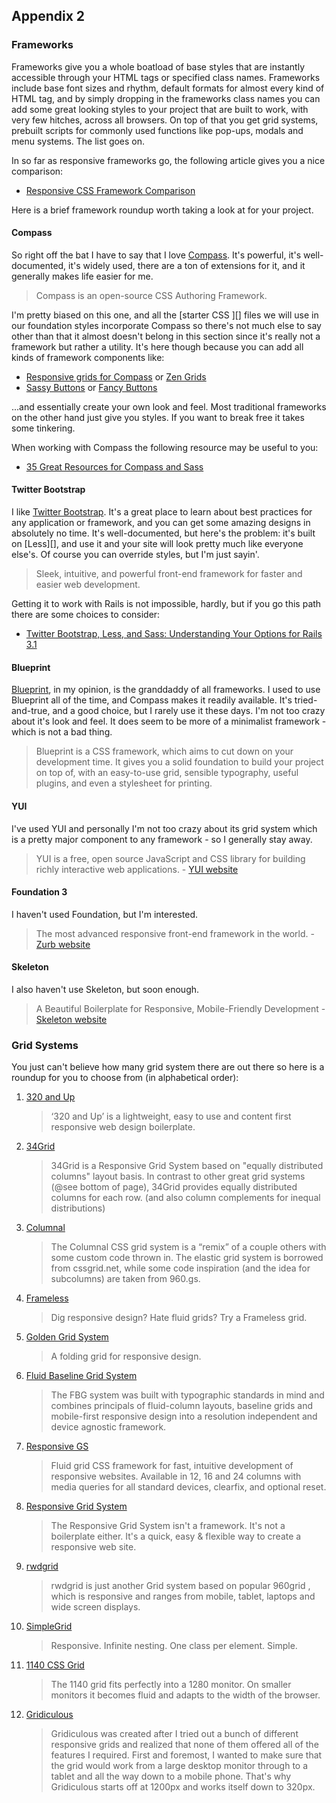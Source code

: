 Appendix 2
----------

### Frameworks

Frameworks give you a whole boatload of base styles that are instantly accessible through your HTML tags or specified class names. Frameworks include base font sizes and rhythm, default formats for almost every kind of HTML tag, and by simply dropping in the frameworks class names you can add some great looking styles to your project that are built to work, with very few hitches, across all browsers. On top of that you get grid systems, prebuilt scripts for commonly used functions like pop-ups, modals and menu systems. The list goes on.

In so far as responsive frameworks go, the following article gives you a nice comparison:

- [Responsive CSS Framework Comparison][Framework Comparison]

Here is a brief framework roundup worth taking a look at for your project.

#### Compass

So right off the bat I have to say that I love [Compass][]. It's powerful, it's well-documented, it's widely used, there are a ton of extensions for it, and it generally makes life easier for me.

> Compass is an open-source CSS Authoring Framework.

I'm pretty biased on this one, and all the [starter CSS ][] files we will use in our foundation styles incorporate Compass so there's not much else to say other than that it almost doesn't belong in this section since it's really not a framework but rather a utility. It's here though because you can add all kinds of framework components like:

- [Responsive grids for Compass][Responsive Grids] or [Zen Grids][]
- [Sassy Buttons][] or [Fancy Buttons][]

...and essentially create your own look and feel. Most traditional frameworks on the other hand just give you styles. If you want to break free it takes some tinkering.

When working with Compass the following resource may be useful to you:

- [35 Great Resources for Compass and Sass][35 Great Resources]

#### Twitter Bootstrap

I like [Twitter Bootstrap][]. It's a great place to learn about best practices for any application or framework, and you can get some amazing designs in absolutely no time. It's well-documented, but here's the problem: it's built on [Less][], and use it and your site will look pretty much like everyone else's. Of course you can override styles, but I'm just sayin'.

> Sleek, intuitive, and powerful front-end framework for faster and easier web development.

Getting it to work with Rails is not impossible, hardly, but if you go this path there are some choices to consider:

- [Twitter Bootstrap, Less, and Sass: Understanding Your Options for Rails 3.1][Options]

#### Blueprint

[Blueprint][], in my opinion, is the granddaddy of all frameworks. I used to use Blueprint all of the time, and Compass makes it readily available. It's tried-and-true, and a good choice, but I rarely use it these days. I'm not too crazy about it's look and feel. It does seem to be more of a minimalist framework - which is not a bad thing.

> Blueprint is a CSS framework, which aims to cut down on your development time. It gives you a solid foundation to build your project on top of, with an easy-to-use grid, sensible typography, useful plugins, and even a stylesheet for printing.

#### YUI

 I've used YUI and personally I'm not too crazy about its grid system which is a pretty major component to any framework - so I generally stay away.

> YUI is a free, open source JavaScript and CSS library for building richly interactive web applications.
\- [YUI website][]

#### Foundation 3

I haven't used Foundation, but I'm interested.

> The most advanced responsive front-end framework in the world.
\- [Zurb website][]

#### Skeleton

I also haven't use Skeleton, but soon enough.

> A Beautiful Boilerplate for Responsive, Mobile-Friendly Development
\- [Skeleton website][]

### Grid Systems

You just can't believe how many grid system there are out there so here is a roundup for you to choose from (in alphabetical order):

1.  [320 and Up][]

    > ‘320 and Up’ is a lightweight, easy to use and content first responsive web design boilerplate.

2.  [34Grid][]

    > 34Grid is a Responsive Grid System based on "equally distributed columns" layout basis. In contrast to other great grid systems (@see bottom of page), 34Grid provides equally distributed columns for each row. (and also column complements for inequal distributions)

3.  [Columnal][]

    > The Columnal CSS grid system is a “remix” of a couple others with some custom code thrown in. The elastic grid system is borrowed from cssgrid.net, while some code inspiration (and the idea for subcolumns) are taken from 960.gs.

4.  [Frameless][]

    > Dig responsive design? Hate fluid grids? Try a Frameless grid.

5.  [Golden Grid System ][]

    > A folding grid for responsive design.

6.  [Fluid Baseline Grid System][]

    > The FBG system was built with typographic standards in mind and combines principals of fluid-column layouts, baseline grids and mobile-first responsive design into a resolution independent and device agnostic framework.

7.  [Responsive GS][]

    > Fluid grid CSS framework for fast, intuitive development of responsive websites. Available in 12, 16 and 24 columns with media queries for all standard devices, clearfix, and optional reset.

8.  [Responsive Grid System][]

    > The Responsive Grid System isn't a framework. It's not a boilerplate either. It's a quick, easy & flexible way to create a responsive web site.

9.  [rwdgrid][]

    > rwdgrid is just another Grid system based on popular 960grid , which is responsive and ranges from mobile, tablet, laptops and wide screen displays.

10. [SimpleGrid][]

    > Responsive. Infinite nesting. One class per element. Simple.

11. [1140 CSS Grid][]

    > The 1140 grid fits perfectly into a 1280 monitor. On smaller monitors it becomes fluid and adapts to the width of the browser.

12. [Gridiculous][]

    > Gridiculous was created after I tried out a bunch of different responsive grids and realized that none of them offered all of the features I required. First and foremost, I wanted to make sure that the grid would work from a large desktop monitor through to a tablet and all the way down to a mobile phone. That's why Gridiculous starts off at 1200px and works itself down to 320px.

[Framework Comparison]: http://responsive.vermilion.com/compare.php
[Compass]:              http://compass-style.org/
[Sassy Buttons]:        http://jaredhardy.com/sassy-buttons/
[Fancy Buttons]:        http://brandonmathis.com/projects/fancy-buttons/
[Responsive Grids]:     http://susy.oddbird.net/
[Zen Grids]:            http://zengrids.com/
[35 Great Resources]:   http://fuelyourcoding.com/35-great-resources-for-compass-and-sass/
[Twitter Bootstrap]:    http://twitter.github.com/bootstrap/
[Options]:              http://rubysource.com/twitter-bootstrap-less-and-sass-understanding-your-options-for-rails-3-1/
[Blueprint]:            http://www.blueprintcss.org/
[YUI website]:          http://yuilibrary.com/
[Zurb website]:         http://foundation.zurb.com/
[Skeleton website]:     http://www.getskeleton.com/

[320 and Up]:           http://stuffandnonsense.co.uk/projects/320andup/
[34Grid]:               http://34grid.com/
[Columnal]:             http://www.columnal.com/
[Frameless]:            http://framelessgrid.com/
[Golden Grid System ]:  http://goldengridsystem.com/
[Fluid Baseline Grid System]:http://fluidbaselinegrid.com/
[Responsive GS]:        http://responsive.gs/
[Responsive Grid System]:http://www.responsivegridsystem.com/
[rwdgrid]:              http://rwdgrid.com/
[SimpleGrid]:           http://simplegrid.info/
[1140 CSS Grid]:        http://cssgrid.net/
[Gridiculous]:          http://gridiculo.us/
